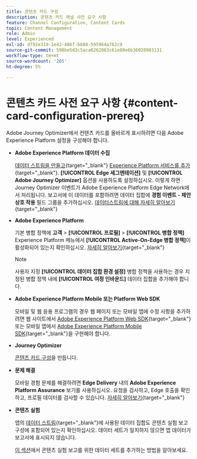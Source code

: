 ```yaml
---
title: 콘텐츠 카드 구성
description: 콘텐츠 카드 채널 사전 요구 사항
feature: Channel Configuration, Content Cards
topic: Content Management
role: Admin
level: Experienced
exl-id: df92e319-1e42-486f-b688-595964a762c9
source-git-commit: 598be5d2c5aca0262063c61e80e6b36020983131
workflow-type: tm+mt
source-wordcount: '265'
ht-degree: 5%

---
```


# 콘텐츠 카드 사전 요구 사항 {#content-card-configuration-prereq}

Adobe Journey Optimizer에서 컨텐츠 카드를 올바르게 표시하려면 다음 Adobe Experience Platform 설정을 구성해야 합니다.

* **Adobe Experience Platform 데이터 수집**

  [데이터 스트림을 만들고](https://experienceleague.adobe.com/ko/docs/experience-platform/datastreams/configure){target="_blank"} [Experience Platform 서비스를 추가](https://experienceleague.adobe.com/ko/docs/experience-platform/datastreams/configure#aep){target="_blank"}. **[!UICONTROL Edge 세그멘테이션]** 및 **[!UICONTROL Adobe Journey Optimizer]** 옵션을 사용하도록 설정하십시오. 이렇게 하면 Journey Optimizer 이벤트가 Adobe Experience Platform Edge Network에서 처리됩니다.
보고서에 이 데이터를 포함하려면 데이터 집합에 **경험 이벤트 - 제안 상호 작용** 필드 그룹을 추가하십시오. [데이터스트림에 대해 자세히 알아보기](https://experienceleague.adobe.com/ko/docs/experience-platform/datastreams/configure){target="_blank"}

* **Adobe Experience Platform**

  기본 병합 정책에 **고객** > **[!UICONTROL 프로필]** > **[!UICONTROL 병합 정책]** Experience Platform 메뉴에서 **[!UICONTROL Active-On-Edge 병합 정책]**&#x200B;이 활성화되어 있는지 확인하십시오. [자세히 알아보기](https://experienceleague.adobe.com/docs/experience-platform/profile/merge-policies/ui-guide.html?lang=ko#configure){target="_blank"}

  >[!NOTE]
  >
  >사용자 지정 **[!UICONTROL 데이터 집합 환경 설정]** 병합 정책을 사용하는 경우 지정된 병합 정책 내에 **[!UICONTROL 여정 인바운드]** 데이터 집합을 추가해야 합니다.

* **Adobe Experience Platform Mobile 또는 Platform Web SDK**

  모바일 및 웹 응용 프로그램의 경우 웹 페이지 또는 모바일 앱에 수정 사항을 추가하려면 웹 사이트에서 [Adobe Experience Platform Web SDK](https://experienceleague.adobe.com/ko/docs/platform-learn/implement-web-sdk/overview){target="_blank"} 또는 모바일 앱에서 [Adobe Experience Platform Mobile SDK](https://developer.adobe.com/client-sdks/home/){target="_blank"}을 구현해야 합니다.

* **Journey Optimizer**

  [콘텐츠 카드 구성](#content-card-configuration)을 만듭니다.

* **문제 해결**

  모바일 경험 문제를 해결하려면 **Edge Delivery** 내의 **Adobe Experience Platform Assurance** 보기를 사용하십시오. 요청을 검사하고, Edge 호출을 확인하고, 프로필 데이터를 검사할 수 있습니다. [자세히 알아보기](https://experienceleague.adobe.com/ko/docs/experience-platform/assurance/view/edge-delivery){target="_blank"}

* **콘텐츠 실험**

  앱의 [데이터 스트림](https://experienceleague.adobe.com/ko/docs/experience-platform/datastreams/overview#_blank){target="_blank"}에 사용된 데이터 집합도 콘텐츠 실험 보고 구성에 포함되어 있는지 확인하십시오. 데이터 세트가 일치하지 않으면 앱 데이터가 보고서에 표시되지 않습니다.

  [이 섹션](../reports/reporting-configuration.md)에서 콘텐츠 실험 보고를 위한 데이터 세트를 추가하는 방법을 알아보세요.
